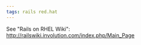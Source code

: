 ```yaml
---
tags: rails red.hat
---
```


See "Rails on RHEL Wiki": <http://railswiki.involution.com/index.php/Main_Page>
